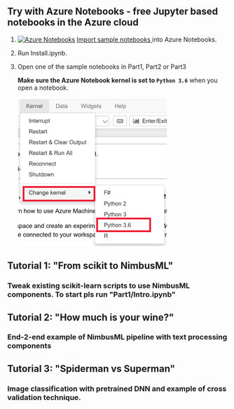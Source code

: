 ## Try with Azure Notebooks - free Jupyter based notebooks in the Azure cloud

1. [![Azure Notebooks](https://notebooks.azure.com/launch.png)](https://notebooks.azure.com/import/gh/ganik/NimbusML-Presentation)
[Import sample notebooks ](https://notebooks.azure.com/import/gh/ganik/NimbusML-Presentation) into Azure Notebooks.
1. Run Install.ipynb.
1. Open one of the sample notebooks in Part1, Part2 or Part3
    
    **Make sure the Azure Notebook kernel is set to `Python 3.6`** when you open a notebook.  
    
    ![set kernel to Python 3.6](Part1/data/python36.png)

## Tutorial 1: "From scikit to NimbusML"  
### Tweak existing scikit-learn scripts to use NimbusML components. To start pls run "Part1/Intro.ipynb"  

## Tutorial 2: "How much is your wine?"  
### End-2-end example of NimbusML pipeline with text processing components  

## Tutorial 3: "Spiderman vs Superman" 
### Image classification with pretrained DNN and example of cross validation technique. 
